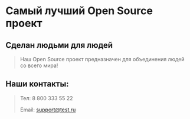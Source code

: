 # Самый лучший Open Source проект

## Сделан людьми для людей

> Наш Open Source проект предназначен для объединения людей со всего мира!

## Наши контакты:

> Тел: 8 800 333 55 22
> 
> Email: support@test.ru
